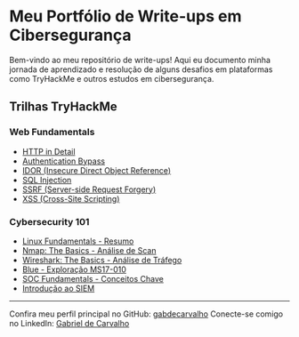 # Meu Portfólio de Write-ups em Cibersegurança

Bem-vindo ao meu repositório de write-ups! Aqui eu documento minha jornada de aprendizado e resolução de alguns desafios em plataformas como TryHackMe e outros estudos em cibersegurança.

## Trilhas TryHackMe

### Web Fundamentals
* [HTTP in Detail](Web-fundamentals/http-in-detail.md)
* [Authentication Bypass](Web-fundamentals/authentication-bypass.md)
* [IDOR (Insecure Direct Object Reference)](Web-fundamentals/idor.md)
* [SQL Injection](Web-fundamentals/sql-injection.md)
* [SSRF (Server-side Request Forgery)](Web-fundamentals/ssrf.md)
* [XSS (Cross-Site Scripting)](Web-fundamentals/xss.md)

### Cybersecurity 101
* [Linux Fundamentals - Resumo](Cybersecurity-101/Linux-Fundamentals.md)
* [Nmap: The Basics - Análise de Scan](Cybersecurity-101/Nmap-The-Basics.md)
* [Wireshark: The Basics - Análise de Tráfego](Cybersecurity-101/Wireshark-The-Basics.md)
* [Blue - Exploração MS17-010](Cybersecurity-101/Blue-Exploitation.md)
* [SOC Fundamentals - Conceitos Chave](Cybersecurity-101/SOC-Fundamentals-Resumo.md)
* [Introdução ao SIEM](Cybersecurity-101/Introduction-To-SIEM.md)


---
Confira meu perfil principal no GitHub: [gabdecarvalho](https://github.com/gabdecarvalho)
Conecte-se comigo no LinkedIn: [Gabriel de Carvalho](https://www.linkedin.com/in/gabdecarvalho/)
